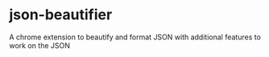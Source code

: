 # json-beautifier
A chrome extension to beautify and format JSON with additional features to work on the JSON
